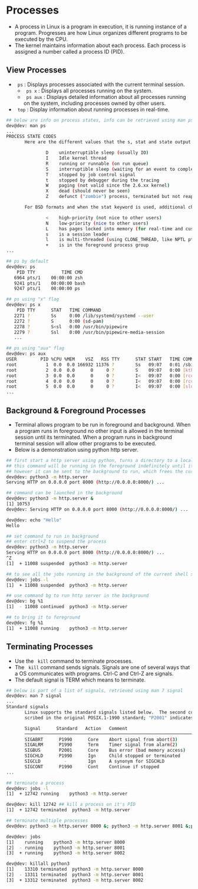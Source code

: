 # Processes 
- A process in Linux is a program in execution, it is running instance of a program. Progresses are how Linux organizes different programs to be executed by the CPU.  
- The kernel maintains information about each process. Each process is assigned a number called a process ID (PID).

## View Processes 
- <code> ps</code> : Displays processes associated with the current terminal session.
    - <code> ps x</code> : Displays all processes running on the system.
    - <code> ps aux</code> : Displays detailed information about all processes running on the system, including processes owned by other users.   
- <code> top</code> : Display information about running processes in real-time. 

```bash
## below are info on process states, info can be retrieved using man ps 
dev@dev: man ps
...
PROCESS STATE CODES
       Here are the different values that the s, stat and state output specifiers (header "STAT" or "S") will display to describe the state of a process:

               D    uninterruptible sleep (usually IO)
               I    Idle kernel thread
               R    running or runnable (on run queue)
               S    interruptible sleep (waiting for an event to complete)
               T    stopped by job control signal
               t    stopped by debugger during the tracing
               W    paging (not valid since the 2.6.xx kernel)
               X    dead (should never be seen)
               Z    defunct ("zombie") process, terminated but not reaped by its parent

       For BSD formats and when the stat keyword is used, additional characters may be displayed:

               <    high-priority (not nice to other users)
               N    low-priority (nice to other users)
               L    has pages locked into memory (for real-time and custom IO)
               s    is a session leader
               l    is multi-threaded (using CLONE_THREAD, like NPTL pthreads do)
               +    is in the foreground process group
...

## ps by default 
dev@dev: ps
    PID TTY          TIME CMD
   6964 pts/1    00:00:00 zsh
   9241 pts/1    00:00:00 bash
   9247 pts/1    00:00:00 ps

## ps using "x" flag
dev@dev: ps x
    PID TTY      STAT   TIME COMMAND
   2271 ?        Ss     0:00 /lib/systemd/systemd --user
   2272 ?        S      0:00 (sd-pam)
   2278 ?        S<sl   0:00 /usr/bin/pipewire
   2279 ?        Ssl    0:00 /usr/bin/pipewire-media-session
   ...

## ps using "aux" flag
dev@dev: ps aux
USER         PID %CPU %MEM    VSZ   RSS TTY      STAT START   TIME COMMAND
root           1  0.0  0.0 166932 11376 ?        Ss   09:07   0:01 /sbin/init splash
root           2  0.0  0.0      0     0 ?        S    09:07   0:00 [kthreadd]
root           3  0.0  0.0      0     0 ?        I<   09:07   0:00 [rcu_gp]
root           4  0.0  0.0      0     0 ?        I<   09:07   0:00 [rcu_par_gp]
root           5  0.0  0.0      0     0 ?        I<   09:07   0:00 [slub_flushwq]
...

```

## Background & Foreground Processes
- Terminal allows program to be run in foreground and background. When a program runs in foreground no other input is allowed in the terminal session until its terminated. When a program runs in background terminal session will allow other programs to be executed. 
- Below is a demonstration using python http server. 

```bash
## first start a http server using python, turns a directory to a local web server 
## this command will be running in the foreground indefinitely until it is terminated 
## however it can be sent to the background to run, which frees the current terminal window, allow other commands to be executed
dev@dev: python3 -m http.server 
Serving HTTP on 0.0.0.0 port 8000 (http://0.0.0.0:8000/) ...

## command can be launched in the background 
dev@dev: python3 -m http.server & 
[1] 10753
dev@dev: Serving HTTP on 0.0.0.0 port 8000 (http://0.0.0.0:8000/) ...

dev@dev: echo "Hello" 
Hello 

## set command to run in background 
## enter ctrl+Z to suspend the process 
dev@dev: python3 -m http.server
Serving HTTP on 0.0.0.0 port 8000 (http://0.0.0.0:8000/) ...
^Z
[1]  + 11008 suspended  python3 -m http.server

## to see all the jobs running in the background of the current shell session 
dev@dev: jobs -l 
[1]  + 11008 suspended  python3 -m http.server

## use command bg to run http server in the background
dev@dev: bg %1
[1]  - 11008 continued  python3 -m http.server

## to bring it to foreground 
dev@dev: fg %1
[1]  + 11008 running    python3 -m http.server

```

## Terminating Processes
- Use the <code> kill</code> command to terminate processes. 
- The <code> kill</code> command sends signals. Signals are one of several ways that a OS communicates with programs. Ctrl-C and Ctrl-Z are signals. 
- The default signal is TERM which means to terminate. 

``` bash
## below is part of a list of signals, retrieved using man 7 signal 
dev@dev: man 7 signal
...
Standard signals
       Linux supports the standard signals listed below.  The second column of the table indicates which standard (if any) specified the signal: "P1990" indicates that the signal is de‐
       scribed in the original POSIX.1-1990 standard; "P2001" indicates that the signal was added in SUSv2 and POSIX.1-2001.

       Signal      Standard   Action   Comment
       ────────────────────────────────────────────────────────────────────────
       SIGABRT      P1990      Core    Abort signal from abort(3)
       SIGALRM      P1990      Term    Timer signal from alarm(2)
       SIGBUS       P2001      Core    Bus error (bad memory access)
       SIGCHLD      P1990      Ign     Child stopped or terminated
       SIGCLD         -        Ign     A synonym for SIGCHLD
       SIGCONT      P1990      Cont    Continue if stopped
...

## terminate a process 
dev@dev: jobs -l
[1]  + 12742 running    python3 -m http.server

dev@dev: kill 12742 ## kill a process on it's PID
[1]  + 12742 terminated  python3 -m http.server  

## terminate multiple processes 
dev@dev: python3 -m http.server 8000 &; python3 -m http.server 8001 &;python3 -m http.server 8002 &

dev@dev: jobs
[1]    running    python3 -m http.server 8000
[2]  - running    python3 -m http.server 8001
[3]  + running    python3 -m http.server 8002

dev@dev: killall python3
[1]    13310 terminated  python3 -m http.server 8000
[2]  - 13311 terminated  python3 -m http.server 8001
[3]  + 13312 terminated  python3 -m http.server 8002
```